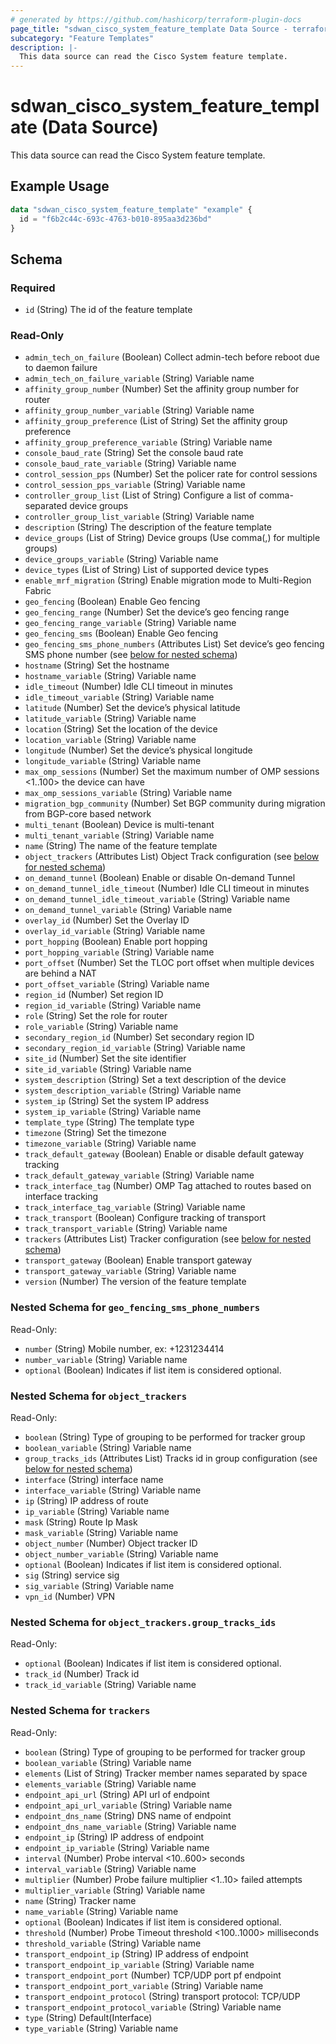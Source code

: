 ```yaml
---
# generated by https://github.com/hashicorp/terraform-plugin-docs
page_title: "sdwan_cisco_system_feature_template Data Source - terraform-provider-sdwan"
subcategory: "Feature Templates"
description: |-
  This data source can read the Cisco System feature template.
---
```


# sdwan_cisco_system_feature_template (Data Source)

This data source can read the Cisco System feature template.

## Example Usage

```terraform
data "sdwan_cisco_system_feature_template" "example" {
  id = "f6b2c44c-693c-4763-b010-895aa3d236bd"
}
```

<!-- schema generated by tfplugindocs -->
## Schema

### Required

- `id` (String) The id of the feature template

### Read-Only

- `admin_tech_on_failure` (Boolean) Collect admin-tech before reboot due to daemon failure
- `admin_tech_on_failure_variable` (String) Variable name
- `affinity_group_number` (Number) Set the affinity group number for router
- `affinity_group_number_variable` (String) Variable name
- `affinity_group_preference` (List of String) Set the affinity group preference
- `affinity_group_preference_variable` (String) Variable name
- `console_baud_rate` (String) Set the console baud rate
- `console_baud_rate_variable` (String) Variable name
- `control_session_pps` (Number) Set the policer rate for control sessions
- `control_session_pps_variable` (String) Variable name
- `controller_group_list` (List of String) Configure a list of comma-separated device groups
- `controller_group_list_variable` (String) Variable name
- `description` (String) The description of the feature template
- `device_groups` (List of String) Device groups (Use comma(,) for multiple groups)
- `device_groups_variable` (String) Variable name
- `device_types` (List of String) List of supported device types
- `enable_mrf_migration` (String) Enable migration mode to Multi-Region Fabric
- `geo_fencing` (Boolean) Enable Geo fencing
- `geo_fencing_range` (Number) Set the device’s geo fencing range
- `geo_fencing_range_variable` (String) Variable name
- `geo_fencing_sms` (Boolean) Enable Geo fencing
- `geo_fencing_sms_phone_numbers` (Attributes List) Set device’s geo fencing SMS phone number (see [below for nested schema](#nestedatt--geo_fencing_sms_phone_numbers))
- `hostname` (String) Set the hostname
- `hostname_variable` (String) Variable name
- `idle_timeout` (Number) Idle CLI timeout in minutes
- `idle_timeout_variable` (String) Variable name
- `latitude` (Number) Set the device’s physical latitude
- `latitude_variable` (String) Variable name
- `location` (String) Set the location of the device
- `location_variable` (String) Variable name
- `longitude` (Number) Set the device’s physical longitude
- `longitude_variable` (String) Variable name
- `max_omp_sessions` (Number) Set the maximum number of OMP sessions <1..100> the device can have
- `max_omp_sessions_variable` (String) Variable name
- `migration_bgp_community` (Number) Set BGP community during migration from BGP-core based network
- `multi_tenant` (Boolean) Device is multi-tenant
- `multi_tenant_variable` (String) Variable name
- `name` (String) The name of the feature template
- `object_trackers` (Attributes List) Object Track configuration (see [below for nested schema](#nestedatt--object_trackers))
- `on_demand_tunnel` (Boolean) Enable or disable On-demand Tunnel
- `on_demand_tunnel_idle_timeout` (Number) Idle CLI timeout in minutes
- `on_demand_tunnel_idle_timeout_variable` (String) Variable name
- `on_demand_tunnel_variable` (String) Variable name
- `overlay_id` (Number) Set the Overlay ID
- `overlay_id_variable` (String) Variable name
- `port_hopping` (Boolean) Enable port hopping
- `port_hopping_variable` (String) Variable name
- `port_offset` (Number) Set the TLOC port offset when multiple devices are behind a NAT
- `port_offset_variable` (String) Variable name
- `region_id` (Number) Set region ID
- `region_id_variable` (String) Variable name
- `role` (String) Set the role for router
- `role_variable` (String) Variable name
- `secondary_region_id` (Number) Set secondary region ID
- `secondary_region_id_variable` (String) Variable name
- `site_id` (Number) Set the site identifier
- `site_id_variable` (String) Variable name
- `system_description` (String) Set a text description of the device
- `system_description_variable` (String) Variable name
- `system_ip` (String) Set the system IP address
- `system_ip_variable` (String) Variable name
- `template_type` (String) The template type
- `timezone` (String) Set the timezone
- `timezone_variable` (String) Variable name
- `track_default_gateway` (Boolean) Enable or disable default gateway tracking
- `track_default_gateway_variable` (String) Variable name
- `track_interface_tag` (Number) OMP Tag attached to routes based on interface tracking
- `track_interface_tag_variable` (String) Variable name
- `track_transport` (Boolean) Configure tracking of transport
- `track_transport_variable` (String) Variable name
- `trackers` (Attributes List) Tracker configuration (see [below for nested schema](#nestedatt--trackers))
- `transport_gateway` (Boolean) Enable transport gateway
- `transport_gateway_variable` (String) Variable name
- `version` (Number) The version of the feature template

<a id="nestedatt--geo_fencing_sms_phone_numbers"></a>
### Nested Schema for `geo_fencing_sms_phone_numbers`

Read-Only:

- `number` (String) Mobile number, ex: +1231234414
- `number_variable` (String) Variable name
- `optional` (Boolean) Indicates if list item is considered optional.


<a id="nestedatt--object_trackers"></a>
### Nested Schema for `object_trackers`

Read-Only:

- `boolean` (String) Type of grouping to be performed for tracker group
- `boolean_variable` (String) Variable name
- `group_tracks_ids` (Attributes List) Tracks id in group configuration (see [below for nested schema](#nestedatt--object_trackers--group_tracks_ids))
- `interface` (String) interface name
- `interface_variable` (String) Variable name
- `ip` (String) IP address of route
- `ip_variable` (String) Variable name
- `mask` (String) Route Ip Mask
- `mask_variable` (String) Variable name
- `object_number` (Number) Object tracker ID
- `object_number_variable` (String) Variable name
- `optional` (Boolean) Indicates if list item is considered optional.
- `sig` (String) service sig
- `sig_variable` (String) Variable name
- `vpn_id` (Number) VPN

<a id="nestedatt--object_trackers--group_tracks_ids"></a>
### Nested Schema for `object_trackers.group_tracks_ids`

Read-Only:

- `optional` (Boolean) Indicates if list item is considered optional.
- `track_id` (Number) Track id
- `track_id_variable` (String) Variable name



<a id="nestedatt--trackers"></a>
### Nested Schema for `trackers`

Read-Only:

- `boolean` (String) Type of grouping to be performed for tracker group
- `boolean_variable` (String) Variable name
- `elements` (List of String) Tracker member names separated by space
- `elements_variable` (String) Variable name
- `endpoint_api_url` (String) API url of endpoint
- `endpoint_api_url_variable` (String) Variable name
- `endpoint_dns_name` (String) DNS name of endpoint
- `endpoint_dns_name_variable` (String) Variable name
- `endpoint_ip` (String) IP address of endpoint
- `endpoint_ip_variable` (String) Variable name
- `interval` (Number) Probe interval <10..600> seconds
- `interval_variable` (String) Variable name
- `multiplier` (Number) Probe failure multiplier <1..10> failed attempts
- `multiplier_variable` (String) Variable name
- `name` (String) Tracker name
- `name_variable` (String) Variable name
- `optional` (Boolean) Indicates if list item is considered optional.
- `threshold` (Number) Probe Timeout threshold <100..1000> milliseconds
- `threshold_variable` (String) Variable name
- `transport_endpoint_ip` (String) IP address of endpoint
- `transport_endpoint_ip_variable` (String) Variable name
- `transport_endpoint_port` (Number) TCP/UDP port pf endpoint
- `transport_endpoint_port_variable` (String) Variable name
- `transport_endpoint_protocol` (String) transport protocol: TCP/UDP
- `transport_endpoint_protocol_variable` (String) Variable name
- `type` (String) Default(Interface)
- `type_variable` (String) Variable name


